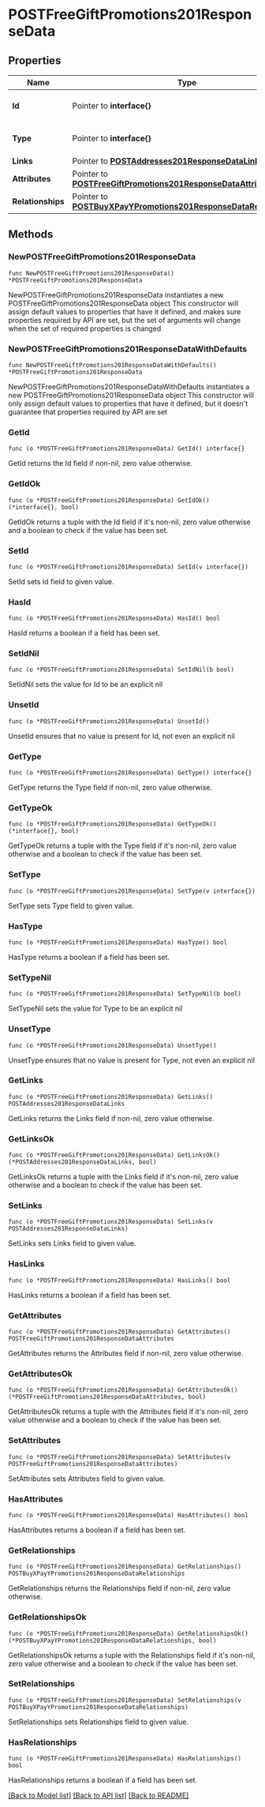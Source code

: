 # POSTFreeGiftPromotions201ResponseData

## Properties

Name | Type | Description | Notes
------------ | ------------- | ------------- | -------------
**Id** | Pointer to **interface{}** | The resource&#39;s id | [optional] 
**Type** | Pointer to **interface{}** | The resource&#39;s type | [optional] 
**Links** | Pointer to [**POSTAddresses201ResponseDataLinks**](POSTAddresses201ResponseDataLinks.md) |  | [optional] 
**Attributes** | Pointer to [**POSTFreeGiftPromotions201ResponseDataAttributes**](POSTFreeGiftPromotions201ResponseDataAttributes.md) |  | [optional] 
**Relationships** | Pointer to [**POSTBuyXPayYPromotions201ResponseDataRelationships**](POSTBuyXPayYPromotions201ResponseDataRelationships.md) |  | [optional] 

## Methods

### NewPOSTFreeGiftPromotions201ResponseData

`func NewPOSTFreeGiftPromotions201ResponseData() *POSTFreeGiftPromotions201ResponseData`

NewPOSTFreeGiftPromotions201ResponseData instantiates a new POSTFreeGiftPromotions201ResponseData object
This constructor will assign default values to properties that have it defined,
and makes sure properties required by API are set, but the set of arguments
will change when the set of required properties is changed

### NewPOSTFreeGiftPromotions201ResponseDataWithDefaults

`func NewPOSTFreeGiftPromotions201ResponseDataWithDefaults() *POSTFreeGiftPromotions201ResponseData`

NewPOSTFreeGiftPromotions201ResponseDataWithDefaults instantiates a new POSTFreeGiftPromotions201ResponseData object
This constructor will only assign default values to properties that have it defined,
but it doesn't guarantee that properties required by API are set

### GetId

`func (o *POSTFreeGiftPromotions201ResponseData) GetId() interface{}`

GetId returns the Id field if non-nil, zero value otherwise.

### GetIdOk

`func (o *POSTFreeGiftPromotions201ResponseData) GetIdOk() (*interface{}, bool)`

GetIdOk returns a tuple with the Id field if it's non-nil, zero value otherwise
and a boolean to check if the value has been set.

### SetId

`func (o *POSTFreeGiftPromotions201ResponseData) SetId(v interface{})`

SetId sets Id field to given value.

### HasId

`func (o *POSTFreeGiftPromotions201ResponseData) HasId() bool`

HasId returns a boolean if a field has been set.

### SetIdNil

`func (o *POSTFreeGiftPromotions201ResponseData) SetIdNil(b bool)`

 SetIdNil sets the value for Id to be an explicit nil

### UnsetId
`func (o *POSTFreeGiftPromotions201ResponseData) UnsetId()`

UnsetId ensures that no value is present for Id, not even an explicit nil
### GetType

`func (o *POSTFreeGiftPromotions201ResponseData) GetType() interface{}`

GetType returns the Type field if non-nil, zero value otherwise.

### GetTypeOk

`func (o *POSTFreeGiftPromotions201ResponseData) GetTypeOk() (*interface{}, bool)`

GetTypeOk returns a tuple with the Type field if it's non-nil, zero value otherwise
and a boolean to check if the value has been set.

### SetType

`func (o *POSTFreeGiftPromotions201ResponseData) SetType(v interface{})`

SetType sets Type field to given value.

### HasType

`func (o *POSTFreeGiftPromotions201ResponseData) HasType() bool`

HasType returns a boolean if a field has been set.

### SetTypeNil

`func (o *POSTFreeGiftPromotions201ResponseData) SetTypeNil(b bool)`

 SetTypeNil sets the value for Type to be an explicit nil

### UnsetType
`func (o *POSTFreeGiftPromotions201ResponseData) UnsetType()`

UnsetType ensures that no value is present for Type, not even an explicit nil
### GetLinks

`func (o *POSTFreeGiftPromotions201ResponseData) GetLinks() POSTAddresses201ResponseDataLinks`

GetLinks returns the Links field if non-nil, zero value otherwise.

### GetLinksOk

`func (o *POSTFreeGiftPromotions201ResponseData) GetLinksOk() (*POSTAddresses201ResponseDataLinks, bool)`

GetLinksOk returns a tuple with the Links field if it's non-nil, zero value otherwise
and a boolean to check if the value has been set.

### SetLinks

`func (o *POSTFreeGiftPromotions201ResponseData) SetLinks(v POSTAddresses201ResponseDataLinks)`

SetLinks sets Links field to given value.

### HasLinks

`func (o *POSTFreeGiftPromotions201ResponseData) HasLinks() bool`

HasLinks returns a boolean if a field has been set.

### GetAttributes

`func (o *POSTFreeGiftPromotions201ResponseData) GetAttributes() POSTFreeGiftPromotions201ResponseDataAttributes`

GetAttributes returns the Attributes field if non-nil, zero value otherwise.

### GetAttributesOk

`func (o *POSTFreeGiftPromotions201ResponseData) GetAttributesOk() (*POSTFreeGiftPromotions201ResponseDataAttributes, bool)`

GetAttributesOk returns a tuple with the Attributes field if it's non-nil, zero value otherwise
and a boolean to check if the value has been set.

### SetAttributes

`func (o *POSTFreeGiftPromotions201ResponseData) SetAttributes(v POSTFreeGiftPromotions201ResponseDataAttributes)`

SetAttributes sets Attributes field to given value.

### HasAttributes

`func (o *POSTFreeGiftPromotions201ResponseData) HasAttributes() bool`

HasAttributes returns a boolean if a field has been set.

### GetRelationships

`func (o *POSTFreeGiftPromotions201ResponseData) GetRelationships() POSTBuyXPayYPromotions201ResponseDataRelationships`

GetRelationships returns the Relationships field if non-nil, zero value otherwise.

### GetRelationshipsOk

`func (o *POSTFreeGiftPromotions201ResponseData) GetRelationshipsOk() (*POSTBuyXPayYPromotions201ResponseDataRelationships, bool)`

GetRelationshipsOk returns a tuple with the Relationships field if it's non-nil, zero value otherwise
and a boolean to check if the value has been set.

### SetRelationships

`func (o *POSTFreeGiftPromotions201ResponseData) SetRelationships(v POSTBuyXPayYPromotions201ResponseDataRelationships)`

SetRelationships sets Relationships field to given value.

### HasRelationships

`func (o *POSTFreeGiftPromotions201ResponseData) HasRelationships() bool`

HasRelationships returns a boolean if a field has been set.


[[Back to Model list]](../README.md#documentation-for-models) [[Back to API list]](../README.md#documentation-for-api-endpoints) [[Back to README]](../README.md)


